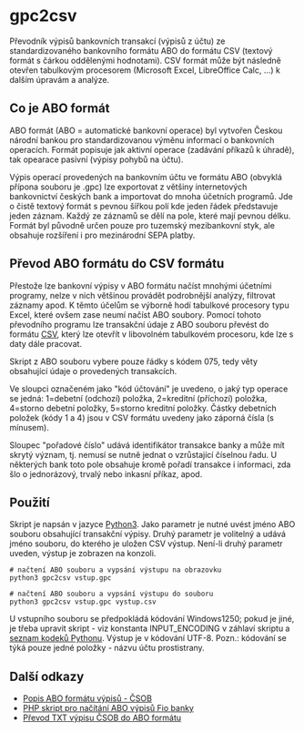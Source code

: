# gpc2csv	

Převodník výpisů bankovních transakcí (výpisů z účtu) ze standardizovaného bankovního formátu ABO do formátu CSV (textový formát s čárkou oddělenými hodnotami). CSV formát může být následně otevřen tabulkovým procesorem (Microsoft Excel, LibreOffice Calc, ...) k dalším úpravám a analýze.

## Co je ABO formát

ABO formát (ABO = automatické bankovní operace) byl vytvořen Českou národní bankou pro standardizovanou výměnu informací o bankovních operacích. Formát popisuje jak aktivní operace (zadávání příkazů k úhradě), tak opearace pasivní (výpisy pohybů na účtu). 

Výpis operací provedených na bankovním účtu ve formátu ABO (obvyklá přípona souboru je .gpc) lze exportovat z většiny internetových bankovnictví českých bank a importovat do mnoha účetních programů. Jde o čistě textový formát s pevnou šířkou polí kde jeden řádek představuje jeden záznam. Každý ze záznamů se dělí na pole, které mají pevnou délku. Formát byl původně určen pouze pro tuzemský mezibankovní styk, ale obsahuje rozšíření i pro mezinárodní SEPA platby.

## Převod ABO formátu do CSV formátu

Přestože lze bankovní výpisy v ABO formátu načíst mnohými účetními programy, nelze v nich většinou provádět podrobnější analýzy, filtrovat záznamy apod. K těmto účelům se výborně hodí tabulkové procesory typu Excel, které ovšem zase neumí načíst ABO soubory. Pomocí tohoto převodního programu lze transakční údaje z ABO souboru převést do formátu [CSV](https://cs.wikipedia.org/wiki/CSV), který lze otevřít v libovolném tabulkovém procesoru, kde lze s daty dále pracovat.

Skript z ABO souboru vybere pouze řádky s kódem 075, tedy věty obsahující údaje o provedených transakcích. 

Ve sloupci označeném jako "kód účtování" je uvedeno, o jaký typ operace se jedná: 1=debetní (odchozí) položka, 2=kreditní (příchozí) položka, 4=storno debetní položky, 5=storno kreditní položky. Částky debetních položek (kódy 1 a 4) jsou v CSV formátu uvedeny jako záporná čísla (s mínusem).

Sloupec "pořadové číslo" udává identifikátor transakce banky a může mít skrytý význam, tj. nemusí se nutně jednat o vzrůstající číselnou řadu. U některých bank toto pole obsahuje kromě pořadí transakce i informaci, zda šlo o jednorázový, trvalý nebo inkasní příkaz, apod.

## Použití
Skript je napsán v jazyce [Python3](https://python.org). Jako parametr je nutné uvést jméno ABO souboru obsahující transakční výpisy. Druhý parametr je volitelný a udává jméno souboru, do kterého je uložen CSV výstup. Není-li druhý parametr uveden, výstup je zobrazen na konzoli.
    
    # načtení ABO souboru a vypsání výstupu na obrazovku
    python3 gpc2csv vstup.gpc
    
    # načtení ABO souboru a vypsání výstupu do souboru
    python3 gpc2csv vstup.gpc vystup.csv

U vstupního souboru se předpokládá kódování Windows1250; pokud je jiné, je třeba upravit skript - viz konstanta INPUT_ENCODING v záhlaví skriptu a [seznam kodeků Pythonu](https://docs.python.org/3/library/codecs.html#standard-encodings). Výstup je v kódování UTF-8. Pozn.: kódování se týká pouze jedné položky - názvu účtu prostistrany.

## Další odkazy

* [Popis ABO formátu výpisů - ČSOB](https://www.csob.cz/portal/documents/10710/1927786/format-gpc.pdf)
* [PHP skript pro načítání ABO výpisů Fio banky](https://wiki.zdechov.net/GPC_export_z_Fio_banky)
* [Převod TXT výpisu ČSOB do ABO formátu](https://github.com/jvimr/csob-txt2gpc)


